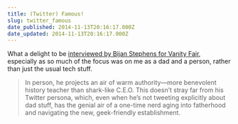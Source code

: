 ```yaml
---
title: (Twitter) Famous!
slug: twitter_famous
date_published: 2014-11-13T20:16:17.000Z
date_updated: 2014-11-13T20:16:17.000Z
---
```


What a delight to be [interviewed by Bijan Stephens for Vanity Fair](http://www.vanityfair.com/online/daily/2014/11/twitter-anil-dash), especially as so much of the focus was on me as a dad and a person, rather than just the usual tech stuff.

> In person, he projects an air of warm authority—more benevolent history teacher than shark-like C.E.O. This doesn’t stray far from his Twitter persona, which, even when he’s not tweeting explicitly about dad stuff, has the genial air of a one-time nerd aging into fatherhood and navigating the new, geek-friendly establishment.
